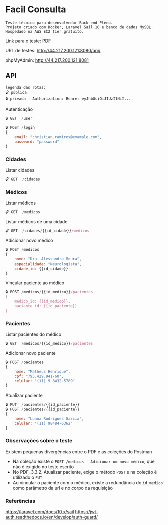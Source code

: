# Facil Consulta

```
Teste técnico para desenvolvedor Back-end Pleno.
Projeto criado com Docker, Laravel Sail 10 e banco de dados MySQL.
Hospedado na AWS EC2 tier gratuito.
```
Link para o teste:
[PDF](https://drive.google.com/drive/folders/1xgEfsnMSpv-jhE7fPIDr3X7_DllcJrY0)

URL de testes: http://44.217.200.121:8080/api/

phpMyAdmin: http://44.217.200.121:8081

## API
```
legenda das rotas:
🔓 pública
🔒 privada - Authorization: Bearer eyJhbGciOiJIUzI1NiI...
```
Autenticação
```js
🔒 GET  /user
```
```js
🔒 POST /login
{
    email: "christian.ramires@example.com",
    password: "password"
}
```
### Cidades
Listar cidades

```js
🔓 GET  /cidades
```
### Médicos
Listar médicos
```js
🔓 GET  /medicos
```
Listar médicos de uma cidade
```js
🔓 GET  /cidades/{{id_cidade}}/medicos
```
Adicionar novo médico
```js
🔒 POST /medicos 
{
    nome: "Dra. Alessandra Moura",
    especialidade: "Neurologista",
    cidade_id: {{id_cidade}}
}
```
Vincular paciente ao médico
```js
🔒 POST /medicos/{{id_medico}}/pacientes
{
    medico_id: {{id_medico}},
    paciente_id: {{id_paciente}}
}
```
### Pacientes
Listar pacientes do médico
```js
🔒 GET  /medicos/{{id_medico}}/pacientes
```
Adicionar novo paciente
```js
🔒 POST /pacientes
{
    nome: "Matheus Henrique",
    cpf: "795.429.941-60",
    celular: "(11) 9 8432-5789"
}
```
Atualizar paciente
```js
🔒 PUT  /pacientes/{{id_paciente}}
🔒 POST /pacientes/{{id_paciente}}
{
    nome: "Luana Rodrigues Garcia",
    celular: "(11) 98484-6362"
}
```

### Observações sobre o teste

Existem pequenas divergências entre o PDF e as coleções do Postman
 - Na coleção existe o `POST /medicos - Adicionar um novo médico`, que não é exigido no teste escrito
 - No PDF, 3.3.2. Atualizar paciente, exige o método `POST` e na coleção é utilizado o `PUT`
 - Ao vincular o paciente com o médico, existe a redundância do `id_medico` como parâmetro da url e no corpo da requisição

### Referências

https://laravel.com/docs/10.x/sail
https://jwt-auth.readthedocs.io/en/develop/auth-guard/
